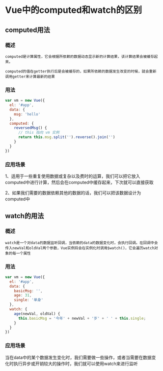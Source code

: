 # Vue中的computed和watch的区别

## computed用法
### 概述
```$xslt
computed是计算属性，它会根据所依赖的数据动态显示新的计算结果，该计算结果会被缓存起来。

computed的值在getter执行后是会被缓存的，如果所依赖的数据发生改变的时候，就会重新调用getter来计算最新的结果
```
### 用法
```js
var vm = new Vue({
  el: '#app',
  data: {
    msg: 'hello'
  },
  computed: {
    reversedMsg() {
      // this 指向 vm 实例
      return this.msg.split('').reverse().join('')
    }
  }
})
```
### 应用场景

1、适用于一些重复使用数据或复杂以及费时的运算，我们可以把它放入computed中进行计算，然后会在computed中缓存起来，下次就可以直接获取<br>

2、如果我们需要的数据依赖其他的数据的话，我们可以把该数据设计为computed中

## watch的用法
### 概述
```$xslt    
watch是一个对data的数据监听回调，当依赖的data的数据变化时，会执行回调。在回调中会传入newVal和oldVal两个参数，Vue实例将会在实例化时调用$watch()，它会遍历watch对象的每一个属性
```

### 用法
```js
var vm = new Vue({
  el: '#app',
  data: {
    basicMsg: '',
    age: 31,
    single: '单身'
  },
  watch: {
    age(newVal, oldVal) {
      this.basicMsg = '今年' + newVal + '岁' + ' ' + this.single;
    }
  }
})

```
### 应用场景

当在data中的某个数据发生变化时，我们需要做一些操作，或者当需要在数据变化时执行异步或开销较大的操作时，我们就可以使用watch来进行监听
